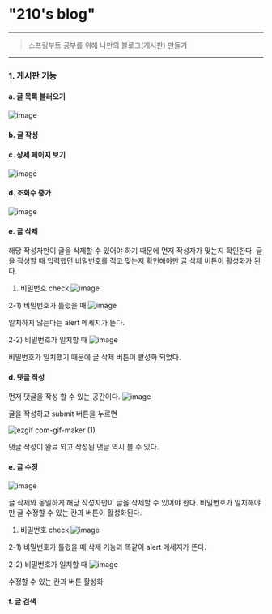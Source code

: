 # "210's blog"
------------------------
>스프링부트 공부를 위해 나만의 블로그(게시판) 만들기 
------------------------
### 1. 게시판 기능
#### a. 글 목록 불러오기
![image](https://user-images.githubusercontent.com/43198629/117146155-ddcdb600-adee-11eb-8470-3636e5783a8d.png)

#### b. 글 작성

#### c. 상세 페이지 보기
![image](https://user-images.githubusercontent.com/43198629/117146320-0b1a6400-adef-11eb-9fbb-a600ad8f66f1.png)

#### d. 조회수 증가
![image](https://user-images.githubusercontent.com/43198629/117382729-1ddd8780-af1a-11eb-98c3-c420c9c1d26f.png)

#### e. 글 삭제
해당 작성자만이 글을 삭제할 수 있어야 하기 때문에 먼저 작성자가 맞는지 확인한다.
글을 작성할 때 입력했던 비밀번호를 적고 맞는지 확인해야만 글 삭제 버튼이 활성화가 된다.

1) 비밀번호 check 
![image](https://user-images.githubusercontent.com/43198629/117382846-61d08c80-af1a-11eb-9f6c-13763f9e72f5.png)

2-1) 비밀번호가 틀렸을 때
![image](https://user-images.githubusercontent.com/43198629/117382954-9f351a00-af1a-11eb-99c2-8ec9cc15db0a.png)

일치하지 않는다는 alert 메세지가 뜬다.

2-2) 비밀번호가 일치할 때
![image](https://user-images.githubusercontent.com/43198629/117382996-bbd15200-af1a-11eb-9221-b8f38bb93217.png)

비밀번호가 일치했기 때문에 글 삭제 버튼이 활성화 되었다.

#### d. 댓글 작성
먼저 댓글을 작성 할 수 있는 공간이다.
![image](https://user-images.githubusercontent.com/43198629/117383102-f0450e00-af1a-11eb-8f46-1e786f1ebebc.png)

글을 작성하고 submit 버튼을 누르면

![ezgif com-gif-maker (1)](https://user-images.githubusercontent.com/43198629/117383333-8416da00-af1b-11eb-9ea2-f4060a703ad5.gif)

댓글 작성이 완료 되고 작성된 댓글 역시 볼 수 있다.

#### e. 글 수정
![image](https://user-images.githubusercontent.com/43198629/117383395-a577c600-af1b-11eb-8d35-3d0f24ed7791.png)

글 삭제와 동일하게 해당 작성자만이 글을 삭제할 수 있어야 한다. 비밀번호가 일치해야만 글 수정할 수 있는 칸과 버튼이 활성화된다.

1) 비밀번호 check
![image](https://user-images.githubusercontent.com/43198629/117383395-a577c600-af1b-11eb-8d35-3d0f24ed7791.png)

2-1) 비밀번호가 틀렸을 때
삭제 기능과 똑같이 alert 메세지가 뜬다.

2-2) 비밀번호가 일치할 때
![image](https://user-images.githubusercontent.com/43198629/117383588-10290180-af1c-11eb-941a-835be134993d.png)

수정할 수 있는 칸과 버튼 활성화 

#### f. 글 검색



